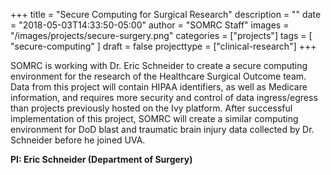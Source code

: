 +++
title = "Secure Computing for Surgical Research"
description = ""
date = "2018-05-03T14:33:50-05:00"
author = "SOMRC Staff"
images = "/images/projects/secure-surgery.png"
categories = ["projects"]
tags = [
    "secure-computing"
]
draft = false
projecttype = ["clinical-research"]
+++

SOMRC is working with Dr. Eric Schneider to create a secure computing environment for the research of the Healthcare Surgical Outcome team. Data from this project will contain HIPAA identifiers, as well as Medicare information, and requires more security and control of data ingress/egress than projects previously hosted on the Ivy platform. After successful implementation of this project, SOMRC will create a similar computing environment for DoD blast and traumatic brain injury data collected by Dr. Schneider before he joined UVA.

**PI: Eric Schneider (Department of Surgery)**
